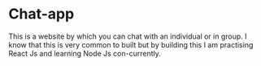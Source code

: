 # Chat-app
This is a website by which you can chat with an individual or in group. I know that this is very common to built but by building this I am practising React Js and learning Node Js con-currently.
